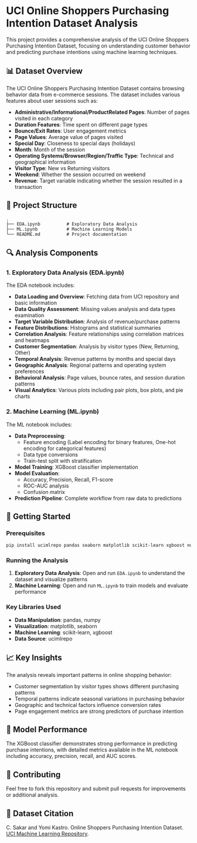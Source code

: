 # UCI Online Shoppers Purchasing Intention Dataset Analysis

This project provides a comprehensive analysis of the UCI Online Shoppers Purchasing Intention Dataset, focusing on understanding customer behavior and predicting purchase intentions using machine learning techniques.

## 📊 Dataset Overview

The UCI Online Shoppers Purchasing Intention Dataset contains browsing behavior data from e-commerce sessions. The dataset includes various features about user sessions such as:

- **Administrative/Informational/ProductRelated Pages**: Number of pages visited in each category
- **Duration Features**: Time spent on different page types
- **Bounce/Exit Rates**: User engagement metrics
- **Page Values**: Average value of pages visited
- **Special Day**: Closeness to special days (holidays)
- **Month**: Month of the session
- **Operating Systems/Browser/Region/Traffic Type**: Technical and geographical information
- **Visitor Type**: New vs Returning visitors
- **Weekend**: Whether the session occurred on weekend
- **Revenue**: Target variable indicating whether the session resulted in a transaction

## 📁 Project Structure

```
.
├── EDA.ipynb          # Exploratory Data Analysis
├── ML.ipynb           # Machine Learning Models
└── README.md          # Project documentation
```

## 🔍 Analysis Components

### 1. Exploratory Data Analysis (EDA.ipynb)

The EDA notebook includes:

- **Data Loading and Overview**: Fetching data from UCI repository and basic information
- **Data Quality Assessment**: Missing values analysis and data types examination
- **Target Variable Distribution**: Analysis of revenue/purchase patterns
- **Feature Distributions**: Histograms and statistical summaries
- **Correlation Analysis**: Feature relationships using correlation matrices and heatmaps
- **Customer Segmentation**: Analysis by visitor types (New, Returning, Other)
- **Temporal Analysis**: Revenue patterns by months and special days
- **Geographic Analysis**: Regional patterns and operating system preferences
- **Behavioral Analysis**: Page values, bounce rates, and session duration patterns
- **Visual Analytics**: Various plots including pair plots, box plots, and pie charts

### 2. Machine Learning (ML.ipynb)

The ML notebook includes:

- **Data Preprocessing**: 
  - Feature encoding (Label encoding for binary features, One-hot encoding for categorical features)
  - Data type conversions
  - Train-test split with stratification
- **Model Training**: XGBoost classifier implementation
- **Model Evaluation**: 
  - Accuracy, Precision, Recall, F1-score
  - ROC-AUC analysis
  - Confusion matrix
- **Prediction Pipeline**: Complete workflow from raw data to predictions

## 🚀 Getting Started

### Prerequisites

```bash
pip install ucimlrepo pandas seaborn matplotlib scikit-learn xgboost numpy
```

### Running the Analysis

1. **Exploratory Data Analysis**: Open and run `EDA.ipynb` to understand the dataset and visualize patterns
2. **Machine Learning**: Open and run `ML.ipynb` to train models and evaluate performance

### Key Libraries Used

- **Data Manipulation**: pandas, numpy
- **Visualization**: matplotlib, seaborn
- **Machine Learning**: scikit-learn, xgboost
- **Data Source**: ucimlrepo

## 📈 Key Insights

The analysis reveals important patterns in online shopping behavior:

- Customer segmentation by visitor types shows different purchasing patterns
- Temporal patterns indicate seasonal variations in purchasing behavior
- Geographic and technical factors influence conversion rates
- Page engagement metrics are strong predictors of purchase intention

## 🎯 Model Performance

The XGBoost classifier demonstrates strong performance in predicting purchase intentions, with detailed metrics available in the ML notebook including accuracy, precision, recall, and AUC scores.

## 🤝 Contributing

Feel free to fork this repository and submit pull requests for improvements or additional analysis.

## 📄 Dataset Citation

C. Sakar and Yomi Kastro. Online Shoppers Purchasing Intention Dataset. [UCI Machine Learning Repository](https://archive.ics.uci.edu/dataset/468/online+shoppers+purchasing+intention+dataset).



